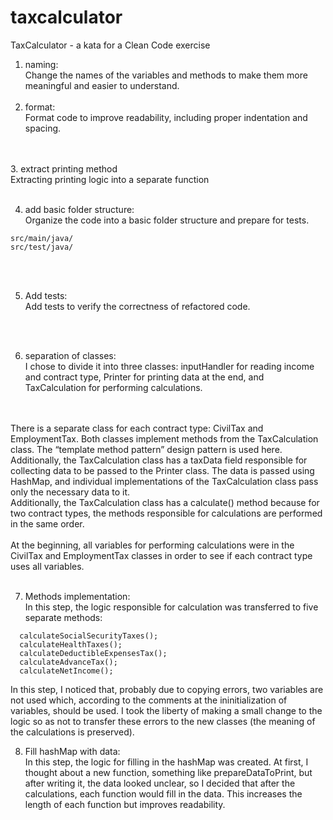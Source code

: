 # taxcalculator
TaxCalculator - a kata for a Clean Code exercise


1. naming:<br/>
Change the names of the variables and methods to make them more meaningful and easier to understand.<br />
   <br />
2. format:<br/>
Format code to improve readability, including proper indentation and spacing.
<br />
<br />
3. extract printing method<br/>
Extracting printing logic into a separate function
<br /><br />
   
4. add basic folder structure:<br/>
Organize the code into a basic folder structure and prepare for tests.


```
src/main/java/
src/test/java/
```

<br />
<br />

5. Add tests:<br/>
Add tests to verify the correctness of refactored code.
<br />
<br />

6. separation of classes:<br/>
I chose to divide it into three classes: inputHandler for reading income and contract type, Printer for printing data at the end, and TaxCalculation for performing calculations.
<br />
<br />There is a separate class for each contract type: CivilTax and EmploymentTax. Both classes implement methods from the TaxCalculation class. The “template method pattern” design pattern is used here. Additionally, the TaxCalculation class has a taxData field responsible for collecting data to be passed to the Printer class. The data is passed using HashMap, and individual implementations of the TaxCalculation class pass only the necessary data to it. <br />
Additionally, the TaxCalculation class has a calculate() method because for two contract types, the methods responsible for calculations are performed in the same order.<br/><br/>
At the beginning, all variables for performing calculations were in the CivilTax and EmploymentTax classes in order to see if each contract type uses all variables. <br /><br/>

7. Methods implementation:<br/>
In this step, the logic responsible for calculation was transferred to five separate methods:
 ```
   calculateSocialSecurityTaxes();
   calculateHealthTaxes();
   calculateDeductibleExpensesTax();
   calculateAdvanceTax();
   calculateNetIncome();
   ```
In this step, I noticed that, probably due to copying errors, two variables are not used which, according to the comments at the ininitialization of variables, should be used. I took the liberty of making a small change to the logic so as not to transfer these errors to the new classes (the meaning of the calculations is preserved).

8. Fill hashMap with data:<br/>
In this step, the logic for filling in the hashMap was created. At first, I thought about a new function, something like prepareDataToPrint, but after writing it, the data looked unclear, so I decided that after the calculations, each function would fill in the data. This increases the length of each function but improves readability.


